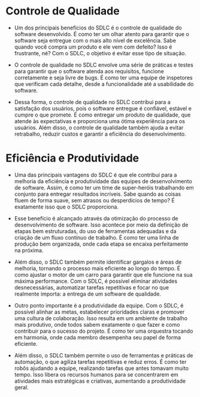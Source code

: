 # Controle de Qualidade

* Um dos principais benefícios do SDLC é o controle de qualidade do software desenvolvido. É como ter um olhar atento para garantir que o software seja entregue com o mais alto nível de excelência. Sabe quando você compra um produto e ele vem com defeito? Isso é frustrante, né? Com o SDLC, o objetivo é evitar esse tipo de situação.

* O controle de qualidade no SDLC envolve uma série de práticas e testes para garantir que o software atenda aos requisitos, funcione corretamente e seja livre de bugs. É como ter uma equipe de inspetores que verificam cada detalhe, desde a funcionalidade até a usabilidade do software.

* Dessa forma, o controle de qualidade no SDLC contribui para a satisfação dos usuários, pois o software entregue é confiável, estável e cumpre o que promete. É como entregar um produto de qualidade, que atende às expectativas e proporciona uma ótima experiência para os usuários. Além disso, o controle de qualidade também ajuda a evitar retrabalho, reduzir custos e garantir a eficiência do desenvolvimento.


# Eficiência e Produtividade

* Uma das principais vantagens do SDLC é que ele contribui para a melhoria da eficiência e produtividade das equipes de desenvolvimento de software. Assim, é como ter um time de super-heróis trabalhando em conjunto para entregar resultados incríveis. Sabe quando as coisas fluem de forma suave, sem atrasos ou desperdícios de tempo? É exatamente isso que o SDLC proporciona.

* Esse benefício é alcançado através da otimização do processo de desenvolvimento de software. Isso acontece por meio da definição de etapas bem estruturadas, do uso de ferramentas adequadas e da criação de um fluxo contínuo de trabalho. É como ter uma linha de produção bem organizada, onde cada etapa se encaixa perfeitamente na próxima.

* Além disso, o SDLC também permite identificar gargalos e áreas de melhoria, tornando o processo mais eficiente ao longo do tempo. É como ajustar o motor de um carro para garantir que ele funcione na sua máxima performance. Com o SDLC, é possível eliminar atividades desnecessárias, automatizar tarefas repetitivas e focar no que realmente importa: a entrega de um software de qualidade.

* Outro ponto importante é a produtividade da equipe. Com o SDLC, é possível alinhar as metas, estabelecer prioridades claras e promover uma cultura de colaboração. Isso resulta em um ambiente de trabalho mais produtivo, onde todos sabem exatamente o que fazer e como contribuir para o sucesso do projeto. É como ter uma orquestra tocando em harmonia, onde cada membro desempenha seu papel de forma eficiente.

* Além disso, o SDLC também permite o uso de ferramentas e práticas de automação, o que agiliza tarefas repetitivas e reduz erros. É como ter robôs ajudando a equipe, realizando tarefas que antes tomavam muito tempo. Isso libera os recursos humanos para se concentrarem em atividades mais estratégicas e criativas, aumentando a produtividade geral.